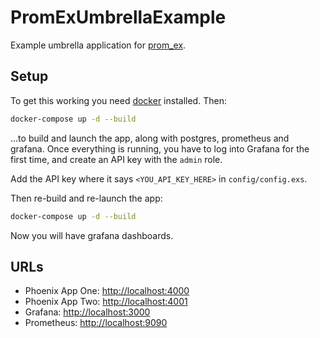 # PromExUmbrellaExample

Example umbrella application for [prom_ex](https://github.com/akoutmos/prom_ex).

## Setup

To get this working you need [docker](https://www.docker.com/) installed. Then:

```bash
docker-compose up -d --build
```

...to build and launch the app, along with postgres, prometheus and grafana.
Once everything is running, you have to log into Grafana for the first time, and
create an API key with the `admin` role.

Add the API key where it says `<YOU_API_KEY_HERE>` in `config/config.exs`.

Then re-build and re-launch the app:

```bash
docker-compose up -d --build
```

Now you will have grafana dashboards.

## URLs

-   Phoenix App One: <http://localhost:4000>
-   Phoenix App Two: <http://localhost:4001>
-   Grafana: <http://localhost:3000>
-   Prometheus: <http://localhost:9090>

